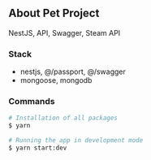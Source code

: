 ## About Pet Project
NestJS, API, Swagger, Steam API

### Stack
- nestjs, @/passport, @/swagger
- mongoose, mongodb

### Commands
```bash
# Installation of all packages
$ yarn
```
```bash
# Running the app in development mode
$ yarn start:dev
```
